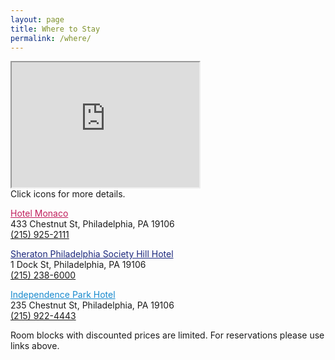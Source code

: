 ```yaml
---
layout: page
title: Where to Stay
permalink: /where/
---
```



<div id="map-frame">
	<iframe id="google-map" src="https://www.google.com/maps/d/embed?mid=1gTgj2ophp-doU4SWhGceaWij2oU" height="200"></iframe>
	<div>Click icons for more details.</div>
</div>


<div class="details where">

<p>
<div style="background-color:#c01e5c;" class="hotel-color">
</div>
<a style="color:#c01e5c;" href="https://gc.synxis.com/rez.aspx?Hotel=56524&Chain=10179&Dest=PHILLY&locale=en-US&arrive=2/24/2017&depart=2/26/2017&adult=1&child=0&group=20000704196" target="_blank">Hotel Monaco</a>
<br/>433 Chestnut St, Philadelphia, PA 19106 <br/>
<a href="tel:2159252111">(215) 925-2111</a></p>


<p>
<div style="background-color:#1b277c;" class="hotel-color"></div>
	<a style="color:#1b277c;" href="https://www.starwoodmeeting.com/events/start.action?id=1610186770&key=88EEBD7" target="_blank">Sheraton Philadelphia Society Hill Hotel</a><br/>1 Dock St, Philadelphia, PA 19106 <br/>
<a href="tel:2152386000">(215) 238-6000</a>
</p>


<p>
	<div style="background-color:#1689ce;" class="hotel-color"></div>
		<a style="color:#1689ce;" href="http://book.bestwestern.com/bestwestern/groupSearch.do?groupId=9M2FC2I7" target="_blank">Independence Park Hotel</a><br/> 
    235 Chestnut St, Philadelphia, PA 19106 <br/>
<a href="tel:2159224443">(215) 922-4443</a></p>



 <p>Room blocks with discounted prices are limited. For reservations please use links above.</p>

</div>



	